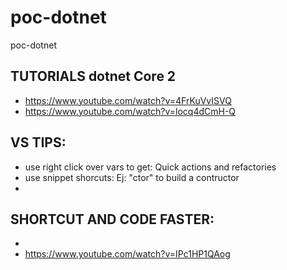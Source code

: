 # poc-dotnet
poc-dotnet
## TUTORIALS dotnet Core 2 
* https://www.youtube.com/watch?v=4FrKuVvISVQ
* https://www.youtube.com/watch?v=locq4dCmH-Q
## VS TIPS:
* use right click over vars to get: Quick actions and refactories
* use snippet shorcuts: Ej: "ctor"  to build a contructor
* 
## SHORTCUT AND CODE FASTER:
* 
* https://www.youtube.com/watch?v=IPc1HP1QAog
# 
